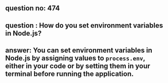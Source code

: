 
      
## question no: 474

## question : How do you set environment variables in Node.js?

## answer: You can set environment variables in Node.js by assigning values to `process.env`, either in your code or by setting them in your terminal before running the application.
      